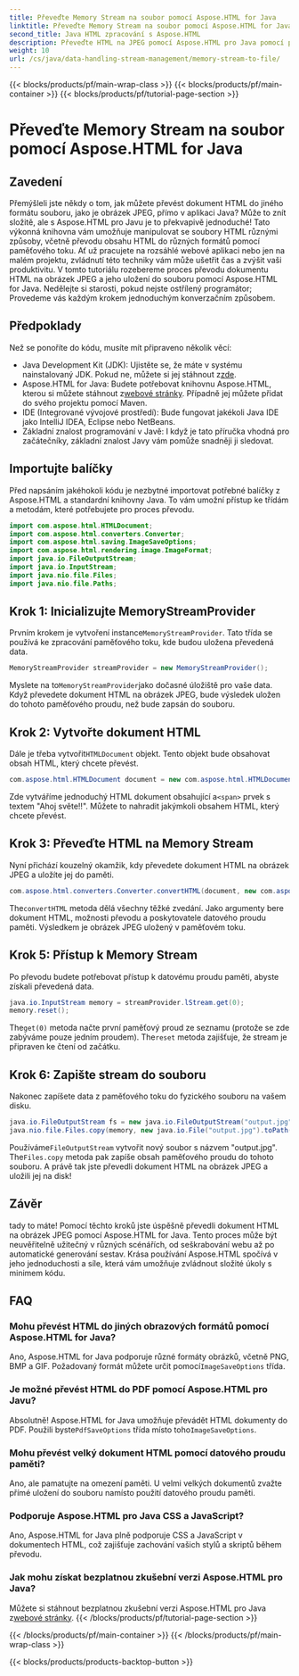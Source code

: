 ```yaml
---
title: Převeďte Memory Stream na soubor pomocí Aspose.HTML for Java
linktitle: Převeďte Memory Stream na soubor pomocí Aspose.HTML for Java
second_title: Java HTML zpracování s Aspose.HTML
description: Převeďte HTML na JPEG pomocí Aspose.HTML pro Java pomocí paměťových proudů. Postupujte podle tohoto podrobného průvodce pro bezproblémový převod HTML na obrázek.
weight: 10
url: /cs/java/data-handling-stream-management/memory-stream-to-file/
---
```


{{< blocks/products/pf/main-wrap-class >}}
{{< blocks/products/pf/main-container >}}
{{< blocks/products/pf/tutorial-page-section >}}

# Převeďte Memory Stream na soubor pomocí Aspose.HTML for Java

## Zavedení
Přemýšleli jste někdy o tom, jak můžete převést dokument HTML do jiného formátu souboru, jako je obrázek JPEG, přímo v aplikaci Java? Může to znít složitě, ale s Aspose.HTML pro Javu je to překvapivě jednoduché! Tato výkonná knihovna vám umožňuje manipulovat se soubory HTML různými způsoby, včetně převodu obsahu HTML do různých formátů pomocí paměťového toku. Ať už pracujete na rozsáhlé webové aplikaci nebo jen na malém projektu, zvládnutí této techniky vám může ušetřit čas a zvýšit vaši produktivitu.
V tomto tutoriálu rozebereme proces převodu dokumentu HTML na obrázek JPEG a jeho uložení do souboru pomocí Aspose.HTML for Java. Nedělejte si starosti, pokud nejste ostřílený programátor; Provedeme vás každým krokem jednoduchým konverzačním způsobem.
## Předpoklady
Než se ponoříte do kódu, musíte mít připraveno několik věcí:
- Java Development Kit (JDK): Ujistěte se, že máte v systému nainstalovaný JDK. Pokud ne, můžete si jej stáhnout z[zde](https://www.oracle.com/java/technologies/javase-jdk11-downloads.html).
-  Aspose.HTML for Java: Budete potřebovat knihovnu Aspose.HTML, kterou si můžete stáhnout z[webové stránky](https://releases.aspose.com/html/java/). Případně jej můžete přidat do svého projektu pomocí Maven.
- IDE (Integrované vývojové prostředí): Bude fungovat jakékoli Java IDE jako IntelliJ IDEA, Eclipse nebo NetBeans.
- Základní znalost programování v Javě: I když je tato příručka vhodná pro začátečníky, základní znalost Javy vám pomůže snadněji ji sledovat.

## Importujte balíčky
Před napsáním jakéhokoli kódu je nezbytné importovat potřebné balíčky z Aspose.HTML a standardní knihovny Java. To vám umožní přístup ke třídám a metodám, které potřebujete pro proces převodu.
```java
import com.aspose.html.HTMLDocument;
import com.aspose.html.converters.Converter;
import com.aspose.html.saving.ImageSaveOptions;
import com.aspose.html.rendering.image.ImageFormat;
import java.io.FileOutputStream;
import java.io.InputStream;
import java.nio.file.Files;
import java.nio.file.Paths;
```
## Krok 1: Inicializujte MemoryStreamProvider
 Prvním krokem je vytvoření instance`MemoryStreamProvider`. Tato třída se používá ke zpracování paměťového toku, kde budou uložena převedená data.
```java
MemoryStreamProvider streamProvider = new MemoryStreamProvider();
```
 Myslete na to`MemoryStreamProvider`jako dočasné úložiště pro vaše data. Když převedete dokument HTML na obrázek JPEG, bude výsledek uložen do tohoto paměťového proudu, než bude zapsán do souboru.
## Krok 2: Vytvořte dokument HTML
 Dále je třeba vytvořit`HTMLDocument` objekt. Tento objekt bude obsahovat obsah HTML, který chcete převést.
```java
com.aspose.html.HTMLDocument document = new com.aspose.html.HTMLDocument("<span>Hello World!!</span>");
```
 Zde vytváříme jednoduchý HTML dokument obsahující a`<span>` prvek s textem "Ahoj světe!!". Můžete to nahradit jakýmkoli obsahem HTML, který chcete převést.

## Krok 3: Převeďte HTML na Memory Stream
Nyní přichází kouzelný okamžik, kdy převedete dokument HTML na obrázek JPEG a uložíte jej do paměti.
```java
com.aspose.html.converters.Converter.convertHTML(document, new com.aspose.html.saving.ImageSaveOptions(com.aspose.html.rendering.image.ImageFormat.Jpeg), streamProvider.lStream);
```
 The`convertHTML` metoda dělá všechny těžké zvedání. Jako argumenty bere dokument HTML, možnosti převodu a poskytovatele datového proudu paměti. Výsledkem je obrázek JPEG uložený v paměťovém toku.
## Krok 5: Přístup k Memory Stream
Po převodu budete potřebovat přístup k datovému proudu paměti, abyste získali převedená data.
```java
java.io.InputStream memory = streamProvider.lStream.get(0);
memory.reset();
```
 The`get(0)` metoda načte první paměťový proud ze seznamu (protože se zde zabýváme pouze jedním proudem). The`reset` metoda zajišťuje, že stream je připraven ke čtení od začátku.
## Krok 6: Zapište stream do souboru
Nakonec zapíšete data z paměťového toku do fyzického souboru na vašem disku.
```java
java.io.FileOutputStream fs = new java.io.FileOutputStream("output.jpg");
java.nio.file.Files.copy(memory, new java.io.File("output.jpg").toPath());
```
 Používáme`FileOutputStream` vytvořit nový soubor s názvem "output.jpg". The`Files.copy` metoda pak zapíše obsah paměťového proudu do tohoto souboru. A právě tak jste převedli dokument HTML na obrázek JPEG a uložili jej na disk!
## Závěr
tady to máte! Pomocí těchto kroků jste úspěšně převedli dokument HTML na obrázek JPEG pomocí Aspose.HTML for Java. Tento proces může být neuvěřitelně užitečný v různých scénářích, od seškrabování webu až po automatické generování sestav. Krása používání Aspose.HTML spočívá v jeho jednoduchosti a síle, která vám umožňuje zvládnout složité úkoly s minimem kódu.
## FAQ
### Mohu převést HTML do jiných obrazových formátů pomocí Aspose.HTML for Java?
 Ano, Aspose.HTML for Java podporuje různé formáty obrázků, včetně PNG, BMP a GIF. Požadovaný formát můžete určit pomocí`ImageSaveOptions` třída.
### Je možné převést HTML do PDF pomocí Aspose.HTML pro Javu?
 Absolutně! Aspose.HTML for Java umožňuje převádět HTML dokumenty do PDF. Použili byste`PdfSaveOptions` třída místo toho`ImageSaveOptions`.
### Mohu převést velký dokument HTML pomocí datového proudu paměti?
Ano, ale pamatujte na omezení paměti. U velmi velkých dokumentů zvažte přímé uložení do souboru namísto použití datového proudu paměti.
### Podporuje Aspose.HTML pro Java CSS a JavaScript?
Ano, Aspose.HTML for Java plně podporuje CSS a JavaScript v dokumentech HTML, což zajišťuje zachování vašich stylů a skriptů během převodu.
### Jak mohu získat bezplatnou zkušební verzi Aspose.HTML pro Java?
 Můžete si stáhnout bezplatnou zkušební verzi Aspose.HTML pro Java z[webové stránky](https://releases.aspose.com/).
{{< /blocks/products/pf/tutorial-page-section >}}

{{< /blocks/products/pf/main-container >}}
{{< /blocks/products/pf/main-wrap-class >}}

{{< blocks/products/products-backtop-button >}}
